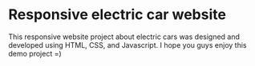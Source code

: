 # Responsive electric car website
This responsive website project about electric cars was designed and developed using HTML, CSS, and Javascript.
I hope you guys enjoy this demo project =)
